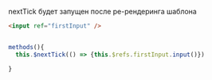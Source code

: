 nextTick будет запущен после ре-рендеринга шаблона

```html
<input ref="firstInput" />
```

```js

methods(){
  this.$nextTick(() => {this.$refs.firstInput.input()})

}

```
